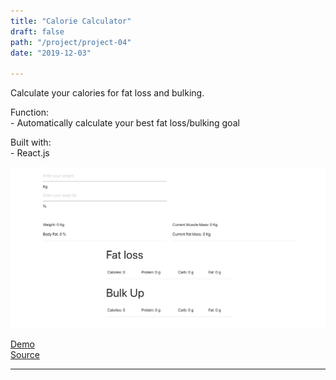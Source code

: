 ```yaml
---
title: "Calorie Calculator"
draft: false
path: "/project/project-04"
date: "2019-12-03"

---
```

Calculate your calories for fat loss and bulking.

Function:  
    - Automatically calculate your best fat loss/bulking goal

Built with:  
    - React.js  

![](./image/project04.png)

<a href="https://sumi0820.github.io/Calorie-Calculator/" target="_blank">Demo</a>  
<a href="https://github.com/sumi0820/Calorie-Calculator" target="_blank">Source</a>


---
